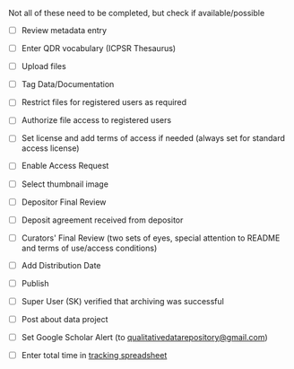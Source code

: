 Not all of these need to be completed, but check if available/possible

  - [ ] Review metadata entry
  - [ ] Enter QDR vocabulary (ICPSR Thesaurus)
  - [ ] Upload files
  - [ ] Tag Data/Documentation
  - [ ] Restrict files for registered users as required
  - [ ] Authorize file access to registered users
  - [ ] Set license and add terms of access if needed (always set for standard access license)
  - [ ] Enable Access Request
  - [ ] Select thumbnail image
  - [ ] Depositor Final Review
  - [ ] Deposit agreement received from depositor
  - [ ] Curators' Final Review (two sets of eyes, special attention to README and terms of use/access conditions)
  - [ ] Add Distribution Date
  - [ ] Publish
  - [ ] Super User (SK) verified that archiving was successful
  - [ ] Post about data project
  - [ ] Set Google Scholar Alert (to qualitativedatarepository@gmail.com)
  - [ ] Enter total time in [tracking spreadsheet](https://docs.google.com/spreadsheets/d/1WUEO9QQg6Vw0H2yFPlhKXmJc-zHkudiuNpIPut45bHo/edit#gid=1857006720)

